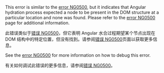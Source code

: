 This error is similar to the [error NG0500](errors/NG0500), but it indicates that Angular hydration process expected a node to be present in the DOM structure at a particular location and none was found. Please refer to the [error NG0500](errors/NG0500) page for additional information.

此错误类似于[错误 NG0500](errors/NG0500)，但它表明 Angular 水合过程期望某个节点出现在 DOM 结构中的特定位置，但没有找到。请参阅[错误 NG0500](errors/NG0500)页面以获取更多信息。

See the [error NG0500](errors/NG0500) for more information on how to debug this error.

有关如何调试此错误的更多信息，请参阅[错误 NG0500](errors/NG0500)。